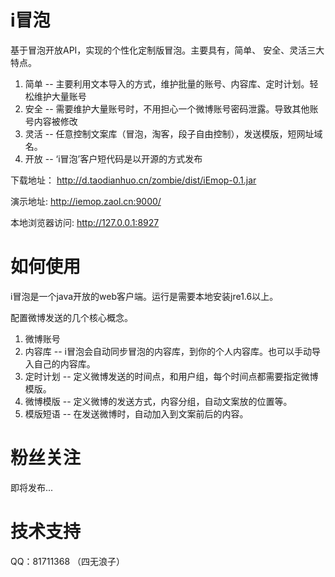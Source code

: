 i冒泡
=====

基于冒泡开放API，实现的个性化定制版冒泡。主要具有，简单、 安全、灵活三大特点。

1. 简单 -- 主要利用文本导入的方式，维护批量的账号、内容库、定时计划。轻松维护大量账号
2. 安全 -- 需要维护大量账号时，不用担心一个微博账号密码泄露。导致其他账号内容被修改
3. 灵活 -- 任意控制文案库（冒泡，淘客，段子自由控制），发送模版，短网址域名。
4. 开放 -- ‘i冒泡’客户短代码是以开源的方式发布

下载地址： http://d.taodianhuo.cn/zombie/dist/iEmop-0.1.jar

演示地址: http://iemop.zaol.cn:9000/

本地浏览器访问: http://127.0.0.1:8927

如何使用
=======

i冒泡是一个java开放的web客户端。运行是需要本地安装jre1.6以上。


配置微博发送的几个核心概念。

1. 微博账号
2. 内容库 -- i冒泡会自动同步冒泡的内容库，到你的个人内容库。也可以手动导入自己的内容库。
3. 定时计划 -- 定义微博发送的时间点，和用户组，每个时间点都需要指定微博模版。
4. 微博模版 -- 定义微博的发送方式，内容分组，自动文案放的位置等。
5. 模版短语 -- 在发送微博时，自动加入到文案前后的内容。

粉丝关注
========
即将发布...


技术支持
=======

QQ：81711368 （四无浪子）

